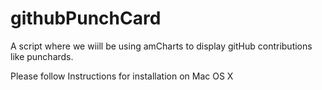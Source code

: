 # githubPunchCard

A script where we wiill be using amCharts to display gitHub contributions
like punchards.

Please follow Instructions for installation on Mac OS X
